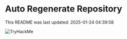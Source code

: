 # Auto Regenerate Repository

This README was last updated: 2025-01-24 04:39:58

 ![TryHackMe](https://tryhackme.com/badge/533634)